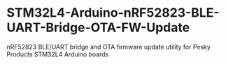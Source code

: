 # STM32L4-Arduino-nRF52823-BLE-UART-Bridge-OTA-FW-Update
nRF52823 BLE/UART bridge and OTA firmware update utility for Pesky Products STM32L4 Arduino boards

